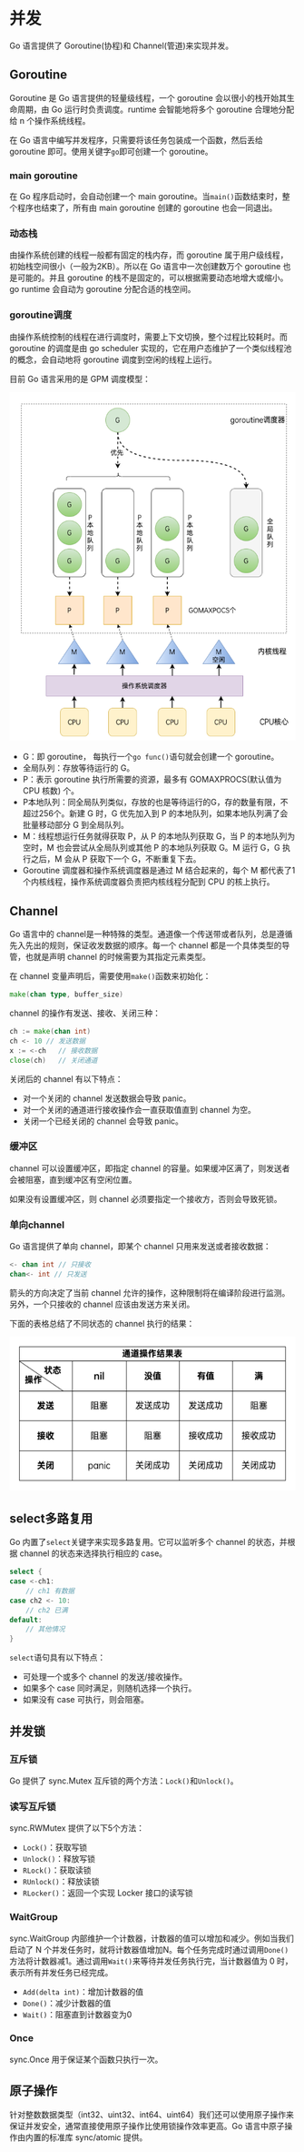 # 并发

Go 语言提供了 Goroutine(协程)和 Channel(管道)来实现并发。

## Goroutine

Goroutine 是 Go 语言提供的轻量级线程，一个 goroutine 会以很小的栈开始其生命周期，由 Go 运行时负责调度。runtime 会智能地将多个 goroutine 合理地分配给 n 个操作系统线程。

在 Go 语言中编写并发程序，只需要将该任务包装成一个函数，然后丢给 goroutine 即可。使用关键字`go`即可创建一个 goroutine。

### main goroutine

在 Go 程序启动时，会自动创建一个 main goroutine。当`main()`函数结束时，整个程序也结束了，所有由 main goroutine 创建的 goroutine 也会一同退出。

### 动态栈

由操作系统创建的线程一般都有固定的栈内存，而 goroutine 属于用户级线程，初始栈空间很小（一般为2KB）。所以在 Go 语言中一次创建数万个 goroutine 也是可能的。并且 goroutine 的栈不是固定的，可以根据需要动态地增大或缩小。go runtime 会自动为 goroutine 分配合适的栈空间。

### goroutine调度

由操作系统控制的线程在进行调度时，需要上下文切换，整个过程比较耗时。而 goroutine 的调度是由 go scheduler 实现的，它在用户态维护了一个类似线程池的概念，会自动地将 goroutine 调度到空闲的线程上运行。

目前 Go 语言采用的是 GPM 调度模型：

![GPM调度模型](../../images/pl/go/gpm.png)

- G：即 goroutine， 每执行一个`go func()`语句就会创建一个 goroutine。
- 全局队列：存放等待运行的 G。
- P：表示 goroutine 执行所需要的资源，最多有 GOMAXPROCS(默认值为 CPU 核数) 个。
- P本地队列：同全局队列类似，存放的也是等待运行的G，存的数量有限，不超过256个。新建 G 时，G 优先加入到 P 的本地队列，如果本地队列满了会批量移动部分 G 到全局队列。
- M：线程想运行任务就得获取 P，从 P 的本地队列获取 G，当 P 的本地队列为空时，M 也会尝试从全局队列或其他 P 的本地队列获取 G。M 运行 G，G 执行之后，M 会从 P 获取下一个 G，不断重复下去。
- Goroutine 调度器和操作系统调度器是通过 M 结合起来的，每个 M 都代表了1个内核线程，操作系统调度器负责把内核线程分配到 CPU 的核上执行。


## Channel

Go 语言中的 channel是一种特殊的类型。通道像一个传送带或者队列，总是遵循先入先出的规则，保证收发数据的顺序。每一个 channel 都是一个具体类型的导管，也就是声明 channel 的时候需要为其指定元素类型。

在 channel 变量声明后，需要使用`make()`函数来初始化：

```GO
make(chan type, buffer_size)
```

channel 的操作有发送、接收、关闭三种：

```GO
ch := make(chan int)
ch <- 10 // 发送数据
x := <-ch   // 接收数据
close(ch)   // 关闭通道
```

关闭后的 channel 有以下特点：

- 对一个关闭的 channel 发送数据会导致 panic。
- 对一个关闭的通道进行接收操作会一直获取值直到 channel 为空。
- 关闭一个已经关闭的 channel 会导致 panic。

### 缓冲区

channel 可以设置缓冲区，即指定 channel 的容量。如果缓冲区满了，则发送者会被阻塞，直到缓冲区有空闲位置。

如果没有设置缓冲区，则 channel 必须要指定一个接收方，否则会导致死锁。

### 单向channel

Go 语言提供了单向 channel，即某个 channel 只用来发送或者接收数据：

```GO
<- chan int // 只接收
chan<- int // 只发送
```

箭头的方向决定了当前 channel 允许的操作，这种限制将在编译阶段进行监测。另外，一个只接收的 channel 应该由发送方来关闭。

下面的表格总结了不同状态的 channel 执行的结果：

![alt text](../../images/pl/go/channel.png)

## select多路复用

Go 内置了`select`关键字来实现多路复用。它可以监听多个 channel 的状态，并根据 channel 的状态来选择执行相应的 case。

```GO
select {
case <-ch1:
    // ch1 有数据
case ch2 <- 10:
    // ch2 已满
default:
    // 其他情况
}
```

`select`语句具有以下特点：

- 可处理一个或多个 channel 的发送/接收操作。
- 如果多个 case 同时满足，则随机选择一个执行。
- 如果没有 case 可执行，则会阻塞。



## 并发锁

### 互斥锁

Go 提供了 sync.Mutex 互斥锁的两个方法：`Lock()`和`Unlock()`。

### 读写互斥锁

sync.RWMutex 提供了以下5个方法：

- `Lock()`：获取写锁
- `Unlock()`：释放写锁
- `RLock()`：获取读锁
- `RUnlock()`：释放读锁
- `RLocker()`：返回一个实现 Locker 接口的读写锁

### WaitGroup

sync.WaitGroup 内部维护一个计数器，计数器的值可以增加和减少。例如当我们启动了 N 个并发任务时，就将计数器值增加N。每个任务完成时通过调用`Done()`方法将计数器减1。通过调用`Wait()`来等待并发任务执行完，当计数器值为 0 时，表示所有并发任务已经完成。

- `Add(delta int)`：增加计数器的值
- `Done()`：减少计数器的值
- `Wait()`：阻塞直到计数器变为0

### Once

sync.Once 用于保证某个函数只执行一次。

## 原子操作

针对整数数据类型（int32、uint32、int64、uint64）我们还可以使用原子操作来保证并发安全，通常直接使用原子操作比使用锁操作效率更高。Go 语言中原子操作由内置的标准库 sync/atomic 提供。


